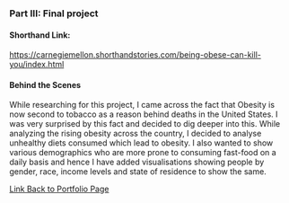 ### Part III: Final project

#### Shorthand Link: <br/>
https://carnegiemellon.shorthandstories.com/being-obese-can-kill-you/index.html

#### Behind the Scenes
While researching for this project, I came across the fact that Obesity is now second to tobacco as a reason behind deaths in the United States. I was very surprised by this fact and decided to dig deeper into this. While analyzing the rising obesity across the country, I decided to analyse unhealthy diets consumed which lead to obesity. I also wanted to show various demographics who are more prone to consuming fast-food on a daily basis and hence I have added visualisations showing people by gender, race, income levels and state of residence to show the same. <br/>




[Link Back to Portfolio Page](https://shubham-prabhu.github.io/portfolio/)
